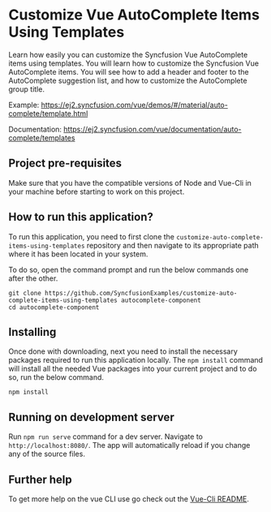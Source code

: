 # Customize Vue AutoComplete Items Using Templates

Learn how easily you can customize the Syncfusion Vue AutoComplete items using templates.  You will learn how to customize the Syncfusion Vue AutoComplete items. You will see how to add a header and footer to the AutoComplete suggestion list, and how to customize the AutoComplete group title.
 
Example: https://ej2.syncfusion.com/vue/demos/#/material/auto-complete/template.html

Documentation: https://ej2.syncfusion.com/vue/documentation/auto-complete/templates


## Project pre-requisites
Make sure that you have the compatible versions of Node and Vue-Cli in your machine before starting to work on this project.

## How to run this application?
To run this application, you need to first clone the `customize-auto-complete-items-using-templates` repository and then navigate to its appropriate path where it has been located in your system.

To do so, open the command prompt and run the below commands one after the other.

```
git clone https://github.com/SyncfusionExamples/customize-auto-complete-items-using-templates autocomplete-component
cd autocomplete-component
```

## Installing
Once done with downloading, next you need to install the necessary packages required to run this application locally. The `npm install` command will install all the needed Vue packages into your current project and to do so, run the below command.

```
npm install
```

## Running on development server
Run `npm run serve` command for a dev server. Navigate to `http://localhost:8080/`. The app will automatically reload if you change any of the source files.

## Further help

To get more help on the vue CLI use go check out the [Vue-Cli README](https://github.com/vuejs/vue-cli/blob/master/README.md).
